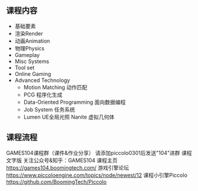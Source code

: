 
## 课程内容
- 基础要素
- 渲染Render
- 动画Animation
- 物理Physics
- Gameplay
- Misc Systems
- Tool set
- Online Gaming
-  Advanced Technology
	- Motion Matching 动作匹配
	- PCG 程序化生成
	- Data-Oriented Programming 面向数据编程
	- Job System 任务系统
	- Lumen UE全局光照
	  Nanite 虚拟几何体

## 课程流程
GAMES104课程群（课件&作业分享） 请添加piccolo0301后发送"104"进群 
课程文字版 关注公众号&知乎：GAMES104 
课程主页 https://games104.boomingtech.com/ 
游戏引擎论坛 https://www.piccoloengine.com/topics/node/newest/12 
课程小引擎Piccolo https://github.com/BoomingTech/Piccolo